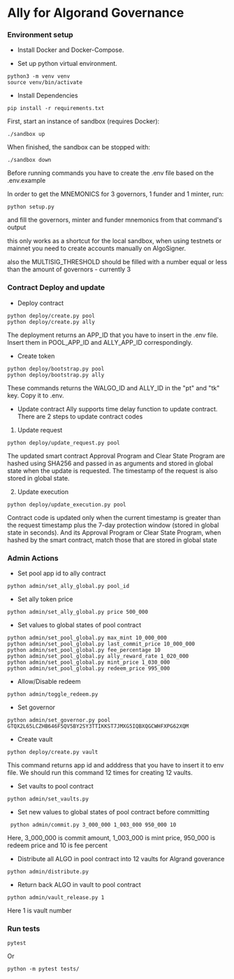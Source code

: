 # Ally for Algorand Governance

### Environment setup

- Install Docker and Docker-Compose.

- Set up python virtual environment.

```
python3 -m venv venv
source venv/bin/activate
```

- Install Dependencies
```
pip install -r requirements.txt
```

First, start an instance of sandbox (requires Docker):

```
./sandbox up
```

When finished, the sandbox can be stopped with: 

```
./sandbox down
```

Before running commands you have to create the .env file based on the .env.example

In order to get the MNEMONICS for 3 governors, 1 funder and 1 minter, run:

```
python setup.py
```

and fill the governors, minter and funder mnemonics from that command's output

this only works as a shortcut for the local sandbox, when using testnets or mainnet
you need to create accounts manually on AlgoSigner.

also the MULTISIG_THRESHOLD should be filled with a number equal or less than the amount of governors - currently 3

### Contract Deploy and update

- Deploy contract

```
python deploy/create.py pool
python deploy/create.py ally
```

The deployment returns an APP_ID that you have to insert in the .env file.
Insert them in POOL_APP_ID and ALLY_APP_ID correspondingly.

- Create token

```
python deploy/bootstrap.py pool
python deploy/bootstrap.py ally
```

These commands returns the WALGO_ID and ALLY_ID in the "pt" and "tk" key. Copy it to .env.

- Update contract
Ally supports time delay function to update contract.
There are 2 steps to update contract codes

1. Update request

```
python deploy/update_request.py pool
```

The updated smart contract Approval Program and Clear State Program are hashed using SHA256 and passed in as arguments and stored in global state when the update is requested. The timestamp of the request is also stored in global state.

2. Update execution

```
python deploy/update_execution.py pool
```

Contract code is updated only when the current timestamp is greater than the request timestamp plus the 7-day protection window (stored in global state in seconds).
And its Approval Program or Clear State Program, when hashed by the smart contract, match those that are stored in global state

### Admin Actions

- Set pool app id to ally contract

```
python admin/set_ally_global.py pool_id 
```

- Set ally token price

```
python admin/set_ally_global.py price 500_000
```

- Set values to global states of pool contract

```
python admin/set_pool_global.py max_mint 10_000_000
python admin/set_pool_global.py last_commit_price 10_000_000
python admin/set_pool_global.py fee_percentage 10
python admin/set_pool_global.py ally_reward_rate 1_020_000
python admin/set_pool_global.py mint_price 1_030_000
python admin/set_pool_global.py redeem_price 995_000
```

- Allow/Disable redeem

```
python admin/toggle_redeem.py
```

- Set governor

```
python admin/set_governor.py pool GTQX2L65LCZHB646F5QV5BY2SY3TTIKKST7JMXG5IQBXQGCWHFXPG62XQM
```

- Create vault

```
python deploy/create.py vault
```
This command returns app id and adddress that you have to insert it to env file.
We should run this command 12 times for creating 12 vaults.

- Set vaults to pool contract

```
python admin/set_vaults.py
```

- Set new values to global states of pool contract before committing

```
 python admin/commit.py 3_000_000 1_003_000 950_000 10                           
```

Here, 3_000_000 is commit amount, 1_003_000 is mint price, 950_000 is redeem price and 10 is fee percent

- Distribute all ALGO in pool contract into 12 vaults for Algrand goverance

```
python admin/distribute.py
```

- Return back ALGO in vault to pool contract

```
python admin/vault_release.py 1
```

Here 1 is vault number

### Run tests
```
pytest
```

Or

```
python -m pytest tests/  
```
